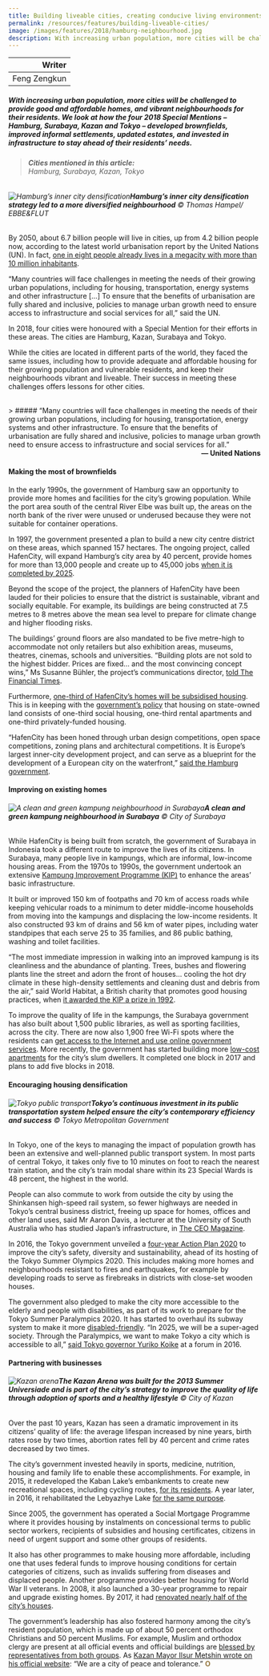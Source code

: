 ```yaml
---
title: Building liveable cities, creating conducive living environments
permalink: /resources/features/building-liveable-cities/
image: /images/features/2018/hamburg-neighbourhood.jpg
description: With increasing urban population, more cities will be challenged to provide good and affordable homes, and vibrant neighbourhoods for their residents. We look at how the four 2018 Special Mentions – Hamburg, Surabaya, Kazan and Tokyo – developed brownfields, improved informal settlements, updated estates, and invested in infrastructure to stay ahead of their residents’ needs.
---
```


| Writer |
|---:|
| Feng Zengkun |

##### With increasing urban population, more cities will be challenged to provide good and affordable homes, and vibrant neighbourhoods for their residents. We look at how the four 2018 Special Mentions – Hamburg, Surabaya, Kazan and Tokyo – developed brownfields, improved informal settlements, updated estates, and invested in infrastructure to stay ahead of their residents’ needs.

> ###### **Cities mentioned in this article:** <br> Hamburg, Surabaya, Kazan, Tokyo

###### ![Hamburg’s inner city densification](/images/features/2018/hamburg-neighbourhood.jpg/)**Hamburg’s inner city densification strategy led to a more diversified neighbourhood** © Thomas Hampel/ EBBE&FLUT

By 2050, about 6.7 billion people will live in cities, up from 4.2 billion people now, according to the latest world urbanisation report by the United Nations (UN). In fact, [one in eight people already lives in a megacity with more than 10 million inhabitants](https://esa.un.org/unpd/wup/).

“Many countries will face challenges in meeting the needs of their growing urban populations, including for housing, transportation, energy systems and other infrastructure […] To ensure that the benefits of urbanisation are fully shared and inclusive, policies to manage urban growth need to ensure access to infrastructure and social services for all,” said the UN.

In 2018, four cities were honoured with a Special Mention for their efforts in these areas. The cities are Hamburg, Kazan, Surabaya and Tokyo.

While the cities are located in different parts of the world, they faced the same issues, including how to provide adequate and affordable housing for their growing population and vulnerable residents, and keep their neighbourhoods vibrant and liveable. Their success in meeting these challenges offers lessons for other cities.

<br>
> ##### “Many countries will face challenges in meeting the needs of their growing urban populations, including for housing, transportation, energy systems and other infrastructure. To ensure that the benefits of urbanisation are fully shared and inclusive, policies to manage urban growth need to ensure access to infrastructure and social services for all.”

<div align="right"><b>— United Nations</b></div>

#### **Making the most of brownfields**

In the early 1990s, the government of Hamburg saw an opportunity to provide more homes and facilities for the city’s growing population. While the port area south of the central River Elbe was built up, the areas on the north bank of the river were unused or underused because they were not suitable for container operations.

In 1997, the government presented a plan to build a new city centre district on these areas, which spanned 157 hectares. The ongoing project, called HafenCity, will expand Hamburg’s city area by 40 percent, provide homes for more than 13,000 people and create up to 45,000 jobs [when it is completed by 2025](https://www.hafencity.com/upload/files/listitems/Fact_Sheet.pdf).

Beyond the scope of the project, the planners of HafenCity have been lauded for their policies to ensure that the district is sustainable, vibrant and socially equitable. For example, its buildings are being constructed at 7.5 metres to 8 metres above the mean sea level to prepare for climate change and higher flooding risks.

The buildings’ ground floors are also mandated to be five metre-high to accommodate not only retailers but also exhibition areas, museums, theatres, cinemas, schools and universities. “Building plots are not sold to the highest bidder. Prices are fixed… and the most convincing concept wins,” Ms Susanne Bühler, the project’s communications director, [told The Financial Times](https://www.ft.com/content/5dc98988-bb35-11e3-948c-00144feabdc0).

Furthermore, [one-third of HafenCity’s homes will be subsidised housing](https://www.nytimes.com/2011/11/18/business/global/a-bold-plan-long-thought-out-to-remake-hamburg.html). This is in keeping with the [government’s policy](https://www.clc.gov.sg/docs/default-source/urban-solutions/urb-sol-iss-9-pdfs/viewpoint-olaf-scholz.pdf?sfvrsn=fad88b6f_2) that housing on state-owned land consists of one-third social housing, one-third rental apartments and one-third privately-funded housing.

“HafenCity has been honed through urban design competitions, open space competitions, zoning plans and architectural competitions. It is Europe’s largest inner-city development project, and can serve as a blueprint for the development of a European city on the waterfront,” [said the Hamburg government](https://www.hafencity.com/en/overview/the-hafencity-project.html).

#### **Improving on existing homes**

###### ![A clean and green kampung neighbourhood in Surabaya](/images/features/2018/surabaya-kampung.jpg/)**A clean and green kampung neighbourhood in Surabaya** © City of Surabaya

While HafenCity is being built from scratch, the government of Surabaya in Indonesia took a different route to improve the lives of its citizens. In Surabaya, many people live in kampungs, which are informal, low-income housing areas. From the 1970s to 1990s, the government undertook an extensive [Kampung Improvement Programme (KIP)](https://www.world-habitat.org/world-habitat-awards/winners-and-finalists/the-kampung-improvement-programme-surabaya/#award-content) to enhance the areas’ basic infrastructure.

It built or improved 150 km of footpaths and 70 km of access roads while keeping vehicular roads to a minimum to deter middle-income households from moving into the kampungs and displacing the low-income residents. It also constructed 93 km of drains and 56 km of water pipes, including water standpipes that each serve 25 to 35 families, and 86 public bathing, washing and toilet facilities.

“The most immediate impression in walking into an improved kampung is its cleanliness and the abundance of planting. Trees, bushes and flowering plants line the street and adorn the front of houses… cooling the hot dry climate in these high-density settlements and cleaning dust and debris from the air,” said World Habitat, a British charity that promotes good housing practices, when [it awarded the KIP a prize in 1992](https://www.world-habitat.org/world-habitat-awards/winners-and-finalists/the-kampung-improvement-programme-surabaya/#award-content).

To improve the quality of life in the kampungs, the Surabaya government has also built about 1,500 public libraries, as well as sporting facilities, across the city. There are now also 1,900 free Wi-Fi spots where the residents can [get access to the Internet and use online government services](http://jfac.jp/en/culture/features/f-ah-icf2017-tri-rismaharini/). More recently, the government has started building more [low-cost apartments](https://en.tempo.co/read/news/2017/08/24/057902704/Surabaya-to-Move-Slum-Dwellers-to-Low-Cost-Apartments) for the city’s slum dwellers. It completed one block in 2017 and plans to add five blocks in 2018.

#### **Encouraging housing densification**

###### ![Tokyo public transport](/images/features/2018/tokyo-public-transport.jpg/)**Tokyo’s continuous investment in its public transportation system helped ensure the city’s contemporary efficiency and success** © Tokyo Metropolitan Government

In Tokyo, one of the keys to managing the impact of population growth has been an extensive and well-planned public transport system. In most parts of central Tokyo, it takes only five to 10 minutes on foot to reach the nearest train station, and the city’s train modal share within its 23 Special Wards is 48 percent, the highest in the world.

People can also commute to work from outside the city by using the Shinkansen high-speed rail system, so fewer highways are needed in Tokyo’s central business district, freeing up space for homes, offices and other land uses, said Mr Aaron Davis, a lecturer at the University of South Australia who has studied Japan’s infrastructure, in [The CEO Magazine](https://www.theceomagazine.com/business/innovation-technology/liveable-metropolis-transport-design-transforming-cities/).

In 2016, the Tokyo government unveiled a [four-year Action Plan 2020](http://www.metro.tokyo.jp/english/about/plan/index.html) to improve the city’s safety, diversity and sustainability, ahead of its hosting of the Tokyo Summer Olympics 2020. This includes making more homes and neighbourhoods resistant to fires and earthquakes, for example by developing roads to serve as firebreaks in districts with close-set wooden houses.

The government also pledged to make the city more accessible to the elderly and people with disabilities, as part of its work to prepare for the Tokyo Summer Paralympics 2020. It has started to overhaul its subway system to make it more [disabled-friendly](https://www.straitstimes.com/asia/east-asia/tokyo-works-to-boost-awareness-on-disability-before-paralympics). “In 2025, we will be a super-aged society. Through the Paralympics, we want to make Tokyo a city which is accessible to all,” [said Tokyo governor Yuriko Koike](https://www.japantimes.co.jp/news/2016/10/21/national/tokyo-governor-vows-use-2020-games-tackle-demands-graying-society/#.Wxl2eKl9jVo) at a forum in 2016.

#### **Partnering with businesses**

###### ![Kazan arena](/images/features/2018/kazan-arena.jpg/)**The Kazan Arena was built for the 2013 Summer Universiade and is part of the city’s strategy to improve the quality of life through adoption of sports and a healthy lifestyle** © City of Kazan

Over the past 10 years, Kazan has seen a dramatic improvement in its citizens’ quality of life: the average lifespan increased by nine years, birth rates rose by two times, abortion rates fell by 40 percent and crime rates decreased by two times.

The city’s government invested heavily in sports, medicine, nutrition, housing and family life to enable these accomplishments. For example, in 2015, it redeveloped the Kaban Lake’s embankments to create new recreational spaces, including cycling routes, [for its residents](http://archsovet.msk.ru/en/competitions/kaban-lake-system-embankments). A year later, in 2016, it rehabilitated the Lebyazhye Lake [for the same purpose](https://metshin.ru/en/posts/16895).

Since 2005, the government has operated a Social Mortgage Programme where it provides housing by instalments on concessional terms to public sector workers, recipients of subsidies and housing certificates, citizens in need of urgent support and some other groups of residents.

It also has other programmes to make housing more affordable, including one that uses federal funds to improve housing conditions for certain categories of citizens, such as invalids suffering from diseases and displaced people. Another programme provides better housing for World War II veterans. In 2008, it also launched a 30-year programme to repair and upgrade existing homes. By 2017, it had [renovated nearly half of the city’s houses](https://metshin.ru/en/posts/18845).

The government’s leadership has also fostered harmony among the city’s resident population, which is made up of about 50 percent orthodox Christians and 50 percent Muslims. For example, Muslim and orthodox clergy are present at all official events and official buildings are [blessed by representatives from both groups](https://www.nytimes.com/2008/11/28/world/europe/28iht-kazan.4.18239617.html). As [Kazan Mayor Ilsur Metshin wrote on his official website](https://metshin.ru/en/personal/biography): “We are a city of peace and tolerance.” **<font color="#967942">O</font>**
